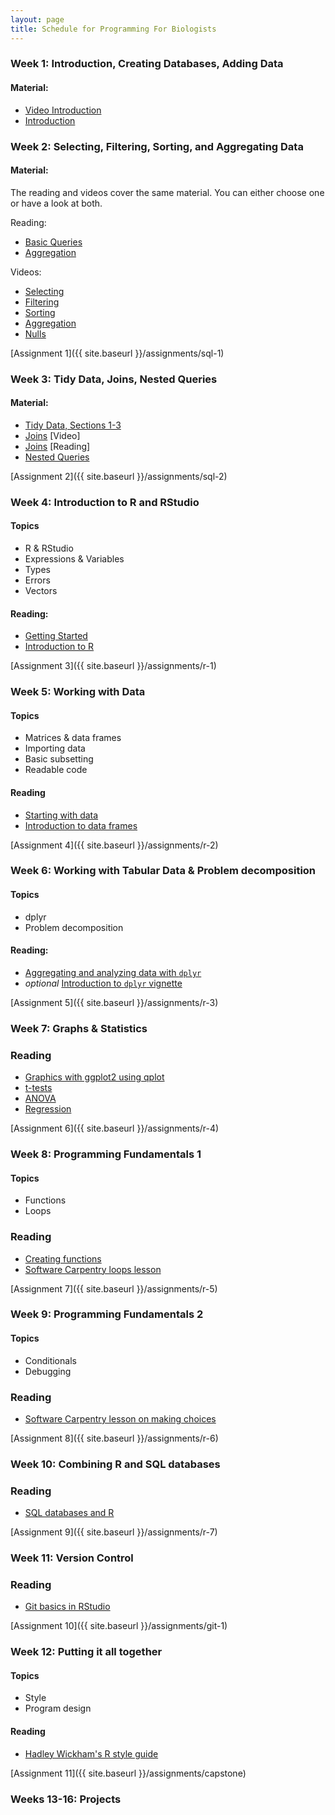 ```yaml
---
layout: page
title: Schedule for Programming For Biologists
---
```


### Week 1: Introduction, Creating Databases, Adding Data

#### Material:

* [Video Introduction](http://software-carpentry.org/v4/databases/intro.html)
* [Introduction](https://github.com/datacarpentry/sql-ecology/blob/gh-pages/00-sql-introduction.m)

### Week 2: Selecting, Filtering, Sorting, and Aggregating Data

#### Material:

The reading and videos cover the same material. You can either choose one or
have a look at both.

Reading:

* [Basic Queries](http://datacarpentry.github.io/sql-ecology/01-sql-basic-queries.html)
* [Aggregation](http://datacarpentry.github.io/sql-ecology/02-sql-aggregation.html)

Videos:

* [Selecting](http://software-carpentry.org/v4/access/select.html)
* [Filtering](http://software-carpentry.org/v4/access/filter.html)
* [Sorting](http://software-carpentry.org/v4/access/sort.html)
* [Aggregation](http://software-carpentry.org/v4/access/aggregation.html)
* [Nulls](http://software-carpentry.org/v4/access/null.html)

[Assignment 1]({{ site.baseurl }}/assignments/sql-1)

### Week 3: Tidy Data, Joins, Nested Queries

#### Material:

* [Tidy Data, Sections 1-3](http://vita.had.co.nz/papers/tidy-data.pdf)
* [Joins](http://software-carpentry.org/v4/access/join.html) [Video]
* [Joins](http://datacarpentry.github.io/sql-ecology/03-sql-joins-aliases.html) [Reading]
* [Nested Queries](http://software-carpentry.org/v4/access/nested.html)

[Assignment 2]({{ site.baseurl }}/assignments/sql-2)

### Week 4: Introduction to R and RStudio

#### Topics

* R & RStudio
* Expressions & Variables
* Types
* Errors
* Vectors

#### Reading:

* [Getting Started](http://datacarpentry.github.io/R-ecology/00-before-we-start.html)
* [Introduction to R](http://datacarpentry.github.io/R-ecology/01-intro-to-R.html)

[Assignment 3]({{ site.baseurl }}/assignments/r-1)

### Week 5: Working with Data

#### Topics

* Matrices & data frames
* Importing data
* Basic subsetting
* Readable code

#### Reading

* [Starting with data](http://datacarpentry.github.io/R-ecology/02-starting-with-data.html)
* [Introduction to data frames](http://datacarpentry.github.io/R-ecology/03-data-frames.html)
<!--TODO: Add reading on subsetting data frames -->

[Assignment 4]({{ site.baseurl }}/assignments/r-2)

### Week 6: Working with Tabular Data & Problem decomposition

#### Topics

* dplyr
* Problem decomposition

#### Reading:

* [Aggregating and analyzing data with `dplyr`](http://datacarpentry.github.io/R-ecology/04-dplyr.html)
* *optional* [Introduction to `dplyr` vignette](https://cran.rstudio.com/web/packages/dplyr/vignettes/introduction.html)

[Assignment 5]({{ site.baseurl }}/assignments/r-3)

### Week 7: Graphs & Statistics

### Reading

* [Graphics with ggplot2 using qplot](http://statmethods.net/advgraphs/ggplot2.html)
* [t-tests](http://statmethods.net/stats/ttest.html)
* [ANOVA](http://statmethods.net/stats/anova.html)
* [Regression](http://statmethods.net/stats/regression.html)

[Assignment 6]({{ site.baseurl }}/assignments/r-4)

### Week 8: Programming Fundamentals 1

#### Topics

* Functions
* Loops

### Reading

* [Creating functions](http://swcarpentry.github.io/r-novice-inflammation/02-func-R.html)
* [Software Carpentry loops lesson](http://swcarpentry.github.io/r-novice-inflammation/03-loops-R.html)

[Assignment 7]({{ site.baseurl }}/assignments/r-5)

### Week 9: Programming Fundamentals 2

#### Topics

* Conditionals
* Debugging

### Reading

* [Software Carpentry lesson on making choices](http://swcarpentry.github.io/r-novice-inflammation/04-cond.html)

[Assignment 8]({{ site.baseurl }}/assignments/r-6)

### Week 10: Combining R and SQL databases

### Reading

* [SQL databases and R](http://datacarpentry.github.io/R-ecology/05-r-and-sql)

[Assignment 9]({{ site.baseurl }}/assignments/r-7)

### Week 11: Version Control

### Reading

* [Git basics in RStudio](http://nicercode.github.io/git/rstudio.html)

[Assignment 10]({{ site.baseurl }}/assignments/git-1)

### Week 12: Putting it all together

#### Topics

* Style
* Program design

#### Reading

* [Hadley Wickham's R style guide](http://r-pkgs.had.co.nz/style.html)

[Assignment 11]({{ site.baseurl }}/assignments/capstone)

### Weeks 13-16: Projects
